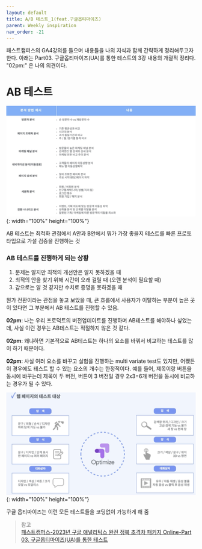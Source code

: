 ```yaml
---
layout: default
title: A/B 테스트_1(feat.구글옵티마이즈)
parent: Weekly inspiration
nav_order: -21
---
```




패스트캠퍼스의 GA4강의를 들으며 내용들을 나의 지식과 함께 간략하게 정리해두고자 한다. 아래는 Part03. 구글옵티마이즈(UA)를 통한 테스트의 3강 내용의 개괄적 정리다.
"02pm:" 은 나의 의견이다.

# AB 테스트

![AB 테스트 분석 방법은 방문자 분석, 페이지 트래픽 분석, 마케팅 채널 분석, 네비게이션 분석, 페이지 상세 분석, 세분화 분석, 전환 시나리오 분석 등이 있다.](../../assets/images/posts/Type_of_AB_test.png){: width="100%" height="100%"}

AB 테스트는 최적화 관점에서 A안과 B안에서 뭐가 가장 좋을지 테스트를 빠른 프로토타입으로 가설 검증을 진행하는 것

### AB 테스트를 진행하게 되는 상황
<ol>
  <li> 문제는 알지만 최적의 개선안은 알지 못하겠을 때 </li>
  <li> 최적의 안을 찾기 위해 시간이 오래 걸릴 때 (오랜 분석이 필요할 때) </li>
  <li> 감으로는 알 것 같지만 수치로 증명을 못하겠을 때 </li>
</ol>

뭔가 전환이라는 관점을 놓고 보았을 때, 큰 흐름에서 사용자가 이탈하는 부분이 높은 곳이 있다면 그 부분에서 AB 테스트를 진행할 수 있음.

**02pm**: 나는 우리 프로덕트의 버전업데이트를 진행하며 AB테스트를 해야하나 싶었는데, 사실 이런 경우는 AB테스트는 적절하지 않은 것 같다.

**02pm**: 왜냐하면 기본적으로 AB테스트는 하나의 요소를 바꿔서 비교하는 테스트를 많이 하기 때문이다.

**02pm**: 사실 여러 요소를 바꾸고 실험을 진행하는 multi variate test도 있지만, 어쨌든 이 경우에도 테스트 할 수 있는 요소의 개수는 한정적이다. 예를 들어, 제목이랑 버튼을 동시에 바꾸는데 제목이 두 버전, 버튼이 3 버전일 경우 2x3=6개 버전을 동시에 비교하는 경우가 될 수 있다. 

![웹페이지에서 문구나 외형, 순서, 디자인, 하위탐색가능여부 등의 다양한 것을 AB 테스트 할 수 있다.](../../assets/images/posts/AB_test_subjects_on_website.png){: width="100%" height="100%"}

구글 옵티마이즈는 이런 모든 테스트들을 코딩없이 가능하게 해 줌



> 참고<br>
> [패스트캠퍼스-2023년 구글 애널리틱스 완전 정복 초격차 패키지 Online-Part 03. 구글옵티마이즈(UA)를 통한 테스트](https://fastcampus.co.kr/mktg_online_gafour)